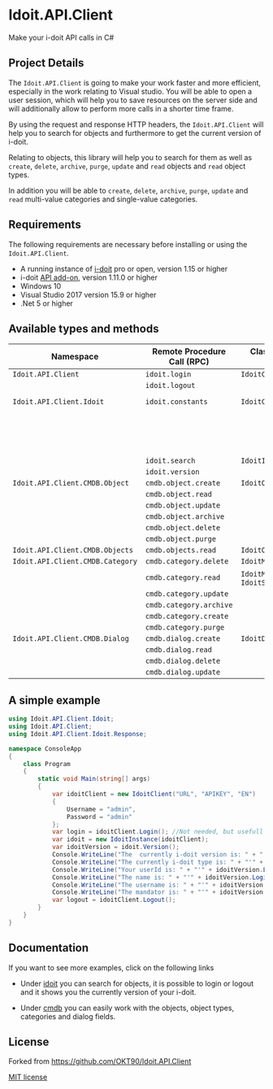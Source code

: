 # Idoit.API.Client

Make your i-doit API calls in C#

## Project Details

The `Idoit.API.Client` is going to make your work faster and more efficient, especially in the work relating to Visual studio.
You will be able to open a user session, which will help you to save resources on the server side and will 
additionally allow to perform more calls in a shorter time frame. 

By using the request and response HTTP headers, the `Idoit.API.Client` will help you to search for objects and 
furthermore to get the current version of i-doit.

Relating to objects, this library will help you to search for them as well as
`create`, `delete`, `archive`, `purge`, `update` and `read` objects and `read` object types.

In addition you will be able to `create`, `delete`, `archive`, `purge`, `update` and `read` 
multi-value categories and single-value categories.

## Requirements 

The following requirements are necessary before installing or using the `Idoit.API.Client`.

- A running instance of [i-doit](https://www.i-doit.com/en/i-doit/trial-version/) pro or open, version 1.15 or higher
- i-doit [API add-on](https://www.i-doit.com/en/i-doit/add-ons/api-add-on/), version 1.11.0 or higher
- Windows 10
- Visual Studio 2017 version 15.9 or higher
- .Net 5 or higher

## Available types and methods
| Namespace                      | Remote Procedure Call (RPC)           | Class in API Client Library           | Method                                               |
| ------------------------------ | ------------------------------------- | ------------------------------------- | ---------------------------------------------------- |
|`Idoit.API.Client`              | `idoit.login`                         | `IdoitClient`                         | `Login()`                                            |
|                                | `idoit.logout`                        |                                       | `Logout()`                                           |
|`Idoit.API.Client.Idoit`        | `idoit.constants`                     | `IdoitConstantsInstance`              | `ReadGlobalCategories()`, `ReadSpecificCategories()` |
|                                |                                       |                                       | `ReadObjectTypes()`, `ReadRecordStates()`            |
|                                |                                       |                                       | `ReadRelationTypes()`, `ReadStaticObjects()`         |
|                                | `idoit.search`                        | `IdoitInstance`                       | `Search()`                                           |
|                                | `idoit.version`                       |                                       | `Version()`                                          |
|`Idoit.API.Client.CMDB.Object`  | `cmdb.object.create`                  | `IdoitObjectInstance`                 | `Create()`                                           |
|                                | `cmdb.object.read`                    |                                       | `Read()`                                             |
|                                | `cmdb.object.update`                  |                                       | `Update()`                                           |
|                                | `cmdb.object.archive`                 |                                       | `Archive()`                                          |
|                                | `cmdb.object.delete`                  |                                       | `Delete()`                                           |
|                                | `cmdb.object.purge`                   |                                       | `Purge()`                                            |
|`Idoit.API.Client.CMDB.Objects` | `cmdb.objects.read`                   | `IdoitObjectsInstance`                | `Read()`                                             |
|`Idoit.API.Client.CMDB.Category`| `cmdb.category.delete`                | `IdoitMvcInstance`                    | `Delete()`                                           |
|                                | `cmdb.category.read`                  | `IdoitMvcInstance`, `IdoitSvcInstance`| `Read()`                                             |
|                                | `cmdb.category.update`                |                                       | `Update()`                                           |
|                                | `cmdb.category.archive`               |                                       | `Archive()`                                          |
|                                | `cmdb.category.create`                |                                       | `Create()`                                           |
|                                | `cmdb.category.purge`                 |                                       | `Purge()`                                            |
| `Idoit.API.Client.CMDB.Dialog` | `cmdb.dialog.create`                  | `IdoitDialogInstance`                 | `Create()`                                           |
|                                | `cmdb.dialog.read`                    |                                       | `Read()`                                             |
|                                | `cmdb.dialog.delete`                  |                                       | `Delete()`                                           |
|                                | `cmdb.dialog.update`                  |                                       | `Update()`                                           |

## A simple example

```cs
using Idoit.API.Client.Idoit;
using Idoit.API.Client;
using Idoit.API.Client.Idoit.Response;

namespace ConsoleApp
{
    class Program
    {
        static void Main(string[] args)
        {
            var idoitClient = new IdoitClient("URL", "APIKEY", "EN")
            {
                Username = "admin",
                Password = "admin"
            };
            var login = idoitClient.Login(); //Not needed, but usefull if you wan't to keep a session open instead of using new ones
            var idoit = new IdoitInstance(idoitClient);
            var idoitVersion = idoit.Version();
            Console.WriteLine("The  currently i-doit version is: " + "'"+ idoitVersion.version +"'");
            Console.WriteLine("The currently i-doit type is: " + "'" + idoitVersion.type + "'" );
            Console.WriteLine("Your userId is: " + "'" + idoitVersion.Login.userId + "'" );
            Console.WriteLine("The name is: " + "'" + idoitVersion.Login.name + "'" );
            Console.WriteLine("The username is: " + "'" + idoitVersion.Login.userName + "'" );
            Console.WriteLine("The mandator is: " + "'" + idoitVersion.Login.mandator + "'" );
            var logout = idoitClient.Logout();
        }
    }
}
```
## Documentation
 
 If you want to see more examples, click on the following links

- Under [idoit](docs/idoit.md) you can search for objects, 
  it is possible to login or logout and it shows you the currently version of  your i-doit.

- Under [cmdb](docs/cmdb/README.md) you can easily work with the objects, object types, categories and
  dialog fields.


## License
Forked from https://github.com/OKT90/Idoit.API.Client

[MIT license](LICENSE)
